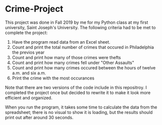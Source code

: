 # Crime-Project

This project was done in Fall 2019 by me for my Python class at my first university, Saint Joseph's University. The following criteria had to be met to complete the project:

1. Have the program read data from an Excel sheet.
2. Count and print the total number of crimes that occured in Philadelphia the previos year
3. Count and print how many of those crimes were thefts
4. Count and print how many crimes fell under "Other Assaults"
5. Count and print how many crimes occured between the hours of twelve a.m. and six a.m.
6. Print the crime with the most occurances

Note that there are two versions of the code include in this repositroy. I completed the project once but decided to rewrite it to make it look
 more efficient and organized.
 
When you run the program, it takes some time to calculate the data from the spreadsheet; there is no visual to show it is loading, but the results should print out
 after around 30 seconds.
